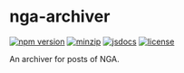 # nga-archiver

[![npm version][npm-version-badge]][npm-version-href]
[![minzip][minzip-badge]][minzip-href]
[![jsdocs][jsdocs-badge]][jsdocs-href]
[![license][license-badge]][license-href]

An archiver for posts of NGA.

<!-- Badge -->
[npm-version-badge]: https://img.shields.io/npm/v/nga-archiver?style=flat&color=ddd&labelColor=444
[npm-version-href]: https://www.npmjs.com/package/nga-archiver
[minzip-badge]: https://img.shields.io/bundlephobia/minzip/nga-archiver?style=flat&color=ddd&labelColor=444&label=minizip
[minzip-href]: https://bundlephobia.com/result?p=nga-archiver
[jsdocs-badge]: https://img.shields.io/badge/jsDocs-reference-ddd?style=flat&color=ddd&labelColor=444
[jsdocs-href]: https://www.jsdocs.io/package/nga-archiver
[license-badge]: https://img.shields.io/github/license/Lu-Jiejie/nga-archiver?style=flat&color=ddd&labelColor=444
[license-href]: https://github.com/Lu-Jiejie/nga-archiver/blob/main/LICENSE

